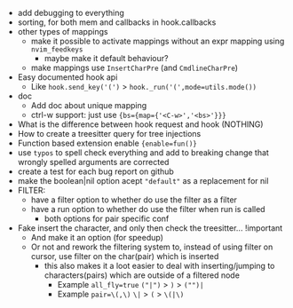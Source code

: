 + add debugging to everything
+ sorting, for both mem and callbacks in hook.callbacks
+ other types of mappings
    + make it possible to activate mappings without an expr mapping using `nvim_feedkeys`
        + maybe make it default behaviour?
    + make mappings use `InsertCharPre` (and `CmdlineCharPre`)
+ Easy documented hook api
    + Like `hook.send_key('(')` > `hook._run('(',mode=utils.mode())`
+ doc
    + Add doc about unique mapping
    + ctrl-w support: just use `{bs={map={'<C-w>','<bs>'}}}`
+ What is the difference between hook request and hook (NOTHING)
+ How to create a treesitter query for tree injections
+ Function based extension enable `{enable=fun()}`
+ use `typos` to spell check everything and add to breaking change that wrongly spelled arguments are corrected
+ create a test for each bug report on github
+ make the boolean|nil option acept `"default"` as a replacement for nil
+ FILTER:
    + have a filter option to whether do use the filter as a filter
    + have a run option to whether do use the filter when run is called
        + both options for pair specific conf
+ Fake insert the character, and only then check the treesitter... !important
    + And make it an option (for speedup)
    + Or not and rework the filtering system to, instead of using filter on cursor, use filter on the char(pair) which is inserted
        + this also makes it a loot easier to deal with inserting/jumping to characters(pairs) which are outside of a filtered node
            + Example `all_fly=true` `("|")` > `)` > `("")|`
            + Example `pair=\(,\)` `\|` > `(` > `\(|\)`
